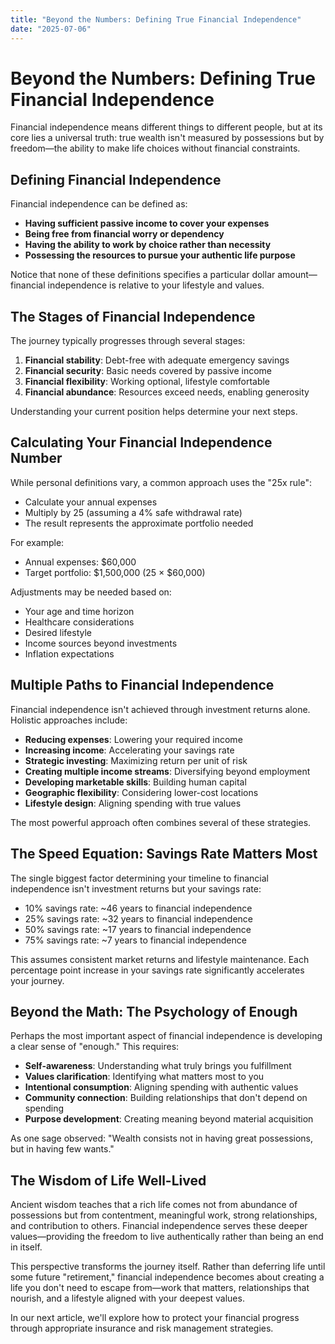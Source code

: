 ```yaml
---
title: "Beyond the Numbers: Defining True Financial Independence"
date: "2025-07-06"
---
```


# Beyond the Numbers: Defining True Financial Independence

Financial independence means different things to different people, but at its core lies a universal truth: true wealth isn't measured by possessions but by freedom—the ability to make life choices without financial constraints.

## Defining Financial Independence

Financial independence can be defined as:
- **Having sufficient passive income to cover your expenses**
- **Being free from financial worry or dependency**
- **Having the ability to work by choice rather than necessity**
- **Possessing the resources to pursue your authentic life purpose**

Notice that none of these definitions specifies a particular dollar amount—financial independence is relative to your lifestyle and values.

## The Stages of Financial Independence

The journey typically progresses through several stages:
1. **Financial stability**: Debt-free with adequate emergency savings
2. **Financial security**: Basic needs covered by passive income
3. **Financial flexibility**: Working optional, lifestyle comfortable
4. **Financial abundance**: Resources exceed needs, enabling generosity

Understanding your current position helps determine your next steps.

## Calculating Your Financial Independence Number

While personal definitions vary, a common approach uses the "25x rule":
- Calculate your annual expenses
- Multiply by 25 (assuming a 4% safe withdrawal rate)
- The result represents the approximate portfolio needed

For example:
- Annual expenses: $60,000
- Target portfolio: $1,500,000 (25 × $60,000)

Adjustments may be needed based on:
- Your age and time horizon
- Healthcare considerations
- Desired lifestyle
- Income sources beyond investments
- Inflation expectations

## Multiple Paths to Financial Independence

Financial independence isn't achieved through investment returns alone. Holistic approaches include:
- **Reducing expenses**: Lowering your required income
- **Increasing income**: Accelerating your savings rate
- **Strategic investing**: Maximizing return per unit of risk
- **Creating multiple income streams**: Diversifying beyond employment
- **Developing marketable skills**: Building human capital
- **Geographic flexibility**: Considering lower-cost locations
- **Lifestyle design**: Aligning spending with true values

The most powerful approach often combines several of these strategies.

## The Speed Equation: Savings Rate Matters Most

The single biggest factor determining your timeline to financial independence isn't investment returns but your savings rate:
- 10% savings rate: ~46 years to financial independence
- 25% savings rate: ~32 years to financial independence
- 50% savings rate: ~17 years to financial independence
- 75% savings rate: ~7 years to financial independence

This assumes consistent market returns and lifestyle maintenance. Each percentage point increase in your savings rate significantly accelerates your journey.

## Beyond the Math: The Psychology of Enough

Perhaps the most important aspect of financial independence is developing a clear sense of "enough." This requires:
- **Self-awareness**: Understanding what truly brings you fulfillment
- **Values clarification**: Identifying what matters most to you
- **Intentional consumption**: Aligning spending with authentic values
- **Community connection**: Building relationships that don't depend on spending
- **Purpose development**: Creating meaning beyond material acquisition

As one sage observed: "Wealth consists not in having great possessions, but in having few wants."

## The Wisdom of Life Well-Lived

Ancient wisdom teaches that a rich life comes not from abundance of possessions but from contentment, meaningful work, strong relationships, and contribution to others. Financial independence serves these deeper values—providing the freedom to live authentically rather than being an end in itself.

This perspective transforms the journey itself. Rather than deferring life until some future "retirement," financial independence becomes about creating a life you don't need to escape from—work that matters, relationships that nourish, and a lifestyle aligned with your deepest values.

In our next article, we'll explore how to protect your financial progress through appropriate insurance and risk management strategies.
